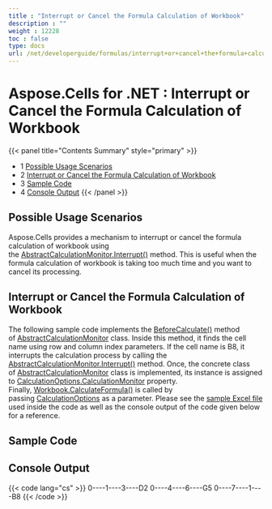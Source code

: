```yaml
---
title : "Interrupt or Cancel the Formula Calculation of Workbook" 
description : "" 
weight : 12228 
toc : false
type: docs
url: /net/developerguide/formulas/interrupt+or+cancel+the+formula+calculation+of+workbook/
---
```


# Aspose.Cells for .NET : Interrupt or Cancel the Formula Calculation of Workbook


{{< panel title="Contents Summary" style="primary" >}}
*   1 [Possible Usage Scenarios](#possible-usage-scenarios)
*   2 [Interrupt or Cancel the Formula Calculation of Workbook](#interrupt-or-cancel-the-formula-calculation-of-workbook)
*   3 [Sample Code](#sample-code)
*   4 [Console Output](#console-output)
{{< /panel >}}
 

## Possible Usage Scenarios

Aspose.Cells provides a mechanism to interrupt or cancel the formula calculation of workbook using the [AbstractCalculationMonitor.Interrupt()](https://apireference.aspose.com/net/cells/aspose.cells/abstractcalculationmonitor/methods/interrupt) method. This is useful when the formula calculation of workbook is taking too much time and you want to cancel its processing.

## Interrupt or Cancel the Formula Calculation of Workbook

The following sample code implements the [BeforeCalculate()](https://apireference.aspose.com/net/cells/aspose.cells/abstractcalculationmonitor/methods/beforecalculate) method of [AbstractCalculationMonitor](https://apireference.aspose.com/net/cells/aspose.cells/abstractcalculationmonitor) class. Inside this method, it finds the cell name using row and column index parameters. If the cell name is B8, it interrupts the calculation process by calling the [AbstractCalculationMonitor.Interrupt()](https://apireference.aspose.com/net/cells/aspose.cells/abstractcalculationmonitor/methods/interrupt) method. Once, the concrete class of [AbstractCalculationMonitor](https://apireference.aspose.com/net/cells/aspose.cells/abstractcalculationmonitor) class is implemented, its instance is assigned to [CalculationOptions.CalculationMonitor](https://apireference.aspose.com/net/cells/aspose.cells/calculationoptions/properties/calculationmonitor) property. Finally, [Workbook.CalculateFormula()](https://apireference.aspose.com/net/cells/aspose.cells/workbook/methods/calculateformula/index) is called by passing [CalculationOptions](https://apireference.aspose.com/net/cells/aspose.cells/calculationoptions) as a parameter. Please see the [sample Excel file](https://docs2.aspose.com/cells/net/attachments/51479989/51740731.xlsx) used inside the code as well as the console output of the code given below for a reference.

## Sample Code

## Console Output

{{< code lang="cs" >}}
0----1----3----D2
0----4----6----G5
0----7----1----B8
{{< /code >}}

